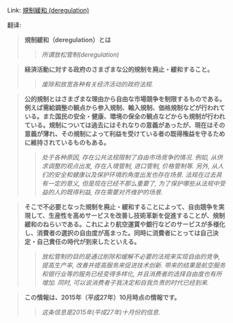 Link: [規制緩和 (deregulation)](https://www.shiruporuto.jp/public/data/vocabulary/yogo/k/kisei_kanwa.html)

翻译:
> **規制緩和（deregulation）とは**
>> *所谓放松管制(deregulation)*

> **経済活動に対する政府のさまざまな公的規制を廃止・緩和すること。**
>> *废除和放宽各种有关经济活动的政府法规.*

> **公的規制とはさまざまな理由から自由な市場競争を制限するものである。例えば需給調整の観点から参入規制、輸入規制、価格規制などが行われている。また国民の安全・健康、環境の保全の観点などからも規制が行われている。規制については過去にはそれなりの意義があったが、現在はその意義が薄れ、その規制によって利益を受けている者の既得権益を守るために維持されているものもある。**
>> *处于各种原因, 存在公共法规限制了自由市场竞争的情况. 例如, 从供求调整的观点出发, 存在入境管制, 进口管制, 价格管制等. 另外, 从人们的安全和健康以及保护环境的角度出发也存在场景. 法规在过去具有一定的意义, 但是现在已经不那么重要了, 为了保护哪些从法规中受益的人的既得利益, 存在需要对齐维护的场景.*

> **そこで不必要となった規制を廃止・緩和することによって、自由競争を実現して、生産性を高めサービスを改善し技術革新を促進することが、規制緩和のねらいである。これにより航空運賃や銀行などのサービスが多様化し、消費者の選択の自由度が高まった。同時に消費者にとっては自己決定・自己責任の時代が到来したといえる。**
>> *放松管制的目的是通过削除和缓解不必要的法规来实现自由的竞争, 提高生产率, 改善并提高服务来促进技术创新. 带来的结果是航空服务和银行业等的服务已经变得多样化, 并且消费者的选择自由度也有所增加. 同时, 可以说消费者子我决定和自我负责的时代已经到来.*

> **この情報は、2015年（平成27年）10月時点の情報です。**
>> *这条信息是2015年(平成27年)十月份的信息.*